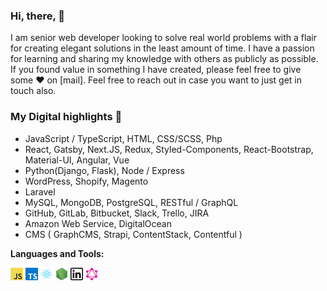 ### Hi, there, 👋
I am senior web developer looking to solve real world problems with a flair for creating elegant solutions in the least amount of time. I have a passion for learning and sharing my knowledge with others as publicly as possible. 
If you found value in something I have created, please feel free to give some ♥ on [mail]. Feel free to reach out in case you want to just get in touch also.

### My Digital highlights 🌱

- JavaScript / TypeScript, HTML, CSS/SCSS, Php
- React, Gatsby, Next.JS, Redux, Styled-Components, React-Bootstrap, Material-UI, Angular, Vue
- Python(Django, Flask), Node / Express
- WordPress, Shopify, Magento
- Laravel
- MySQL, MongoDB, PostgreSQL, RESTful / GraphQL
- GitHub, GitLab, Bitbucket, Slack, Trello, JIRA
- Amazon Web Service, DigitalOcean
- CMS ( GraphCMS, Strapi, ContentStack, Contentful )
  
**Languages and Tools:**

<code><img height="20" src="https://raw.githubusercontent.com/github/explore/80688e429a7d4ef2fca1e82350fe8e3517d3494d/topics/javascript/javascript.png"></code>
<code><img height="20" src="https://raw.githubusercontent.com/github/explore/80688e429a7d4ef2fca1e82350fe8e3517d3494d/topics/typescript/typescript.png"></code>
<code><img height="20" src="https://raw.githubusercontent.com/github/explore/80688e429a7d4ef2fca1e82350fe8e3517d3494d/topics/react/react.png"></code>
<code><img height="20" src="https://raw.githubusercontent.com/github/explore/80688e429a7d4ef2fca1e82350fe8e3517d3494d/topics/nodejs/nodejs.png"></code>
<code><img height="20" src="https://github.com/lillastar824/lillastar824/blob/master/linkedin.png"></code>
<code><img height="20" src="https://raw.githubusercontent.com/github/explore/5c058a388828bb5fde0bcafd4bc867b5bb3f26f3/topics/graphql/graphql.png"></code>
